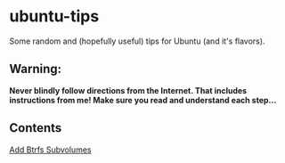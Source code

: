 # ubuntu-tips

Some random and (hopefully useful) tips for Ubuntu (and it's flavors).

## Warning: 
**Never blindly follow directions from the Internet. 
That includes instructions from me! 
Make sure you read and understand each step...**

## Contents
[Add Btrfs Subvolumes](./docs/add-btrfs-subvolumes.md)
